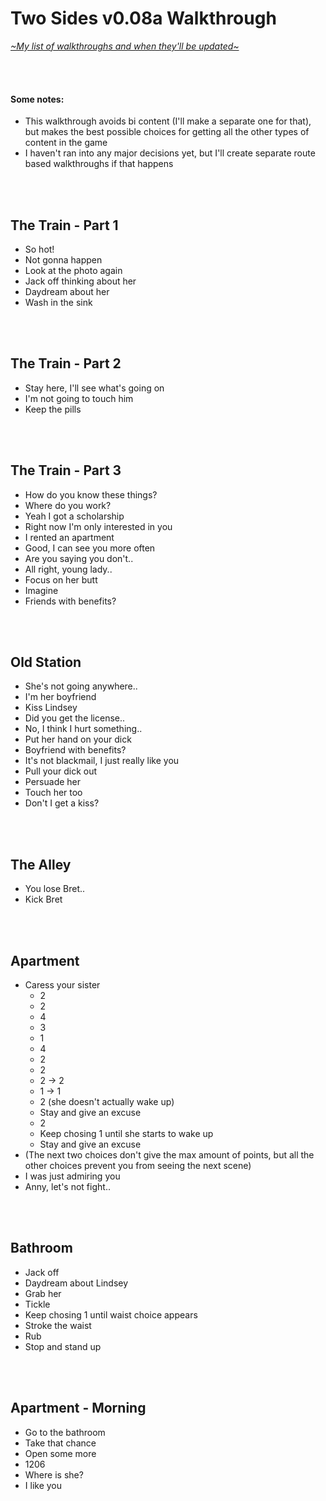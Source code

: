 # Two Sides v0.08a Walkthrough 
[*\~My list of walkthroughs and when they'll be updated\~*](https://www.patreon.com/maimlain)

<br>
<br>

#### Some notes:
- This walkthrough avoids bi content (I'll make a separate one for that), but makes the best possible choices for getting all the other types of content in the game
- I haven't ran into any major decisions yet, but I'll create separate route based walkthroughs if that happens

<br>
<br>

## The Train - Part 1
- So hot!
- Not gonna happen
- Look at the photo again
- Jack off thinking about her
- Daydream about her
- Wash in the sink

<br>
<br>

## The Train - Part 2
- Stay here, I'll see what's going on
- I'm not going to touch him
- Keep the pills

<br>
<br>

## The Train - Part 3
- How do you know these things?
- Where do you work?
- Yeah I got a scholarship
- Right now I'm only interested in you
- I rented an apartment
- Good, I can see you more often
- Are you saying you don't..
- All right, young lady..
- Focus on her butt
- Imagine
- Friends with benefits?

<br>
<br>

## Old Station
- She's not going anywhere..
- I'm her boyfriend
- Kiss Lindsey
- Did you get the license..
- No, I think I hurt something..
- Put her hand on your dick
- Boyfriend with benefits?
- It's not blackmail, I just really like you
- Pull your dick out
- Persuade her
- Touch her too
- Don't I get a kiss?

<br>
<br>

## The Alley
- You lose Bret..
- Kick Bret

<br>
<br>

## Apartment
- Caress your sister
    - 2
    - 2
    - 4
    - 3
    - 1
    - 4
    - 2
    - 2
    - 2 -> 2
    - 1 -> 1
    - 2 (she doesn't actually wake up)
    - Stay and give an excuse
    - 2
    - Keep chosing 1 until she starts to wake up
    - Stay and give an excuse
- (The next two choices don't give the max amount of points, but all the other choices prevent you from seeing the next scene)
- I was just admiring you
- Anny, let's not fight..

<br>
<br>

## Bathroom
- Jack off
- Daydream about Lindsey
- Grab her
- Tickle
- Keep chosing 1 until waist choice appears
- Stroke the waist
- Rub
- Stop and stand up

<br>
<br>

## Apartment - Morning
- Go to the bathroom
- Take that chance
- Open some more
- 1206
- Where is she?
- I like you

<!---

fail:

"<Anny> You're right, these things happen and I'm grateful you're here to protect me,"
  
"Sorry, my brother, I swear I was just scared, it's been a long time since we've seen each other!",
  
"Well, I think over time we'll get used to it,"
"<Anny> Can we change the subject? I'm a bit uncomfortable"
  
"You're right",
"...",

--->
